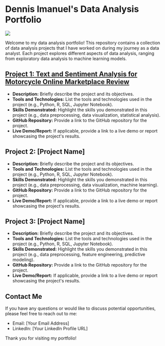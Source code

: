 # Dennis Imanuel's Data Analysis Portfolio

![]([muka.png](https://github.com/aiightvert/Dennis-Imanuel---Portfolio-Data-Science-/assets/127971950/e3dd267f-df70-4381-834b-439656e8faaa))

Welcome to my data analysis portfolio! This repository contains a collection of data analysis projects that I have worked on during my journey as a data analyst. Each project explores different aspects of data analysis, ranging from exploratory data analysis to machine learning models.

## [Project 1: Text and Sentiment Analysis for Motorcycle Online Marketplace Review](https://github.com/aiightvert/Text-and-Sentiment-Analysis-for-Motorcycle-Review)

- **Description:** Briefly describe the project and its objectives.
- **Tools and Technologies:** List the tools and technologies used in the project (e.g., Python, R, SQL, Jupyter Notebook).
- **Skills Demonstrated:** Highlight the skills you demonstrated in this project (e.g., data preprocessing, data visualization, statistical analysis).
- **GitHub Repository:** Provide a link to the GitHub repository for the project.
- **Live Demo/Report:** If applicable, provide a link to a live demo or report showcasing the project's results.

## Project 2: [Project Name]

- **Description:** Briefly describe the project and its objectives.
- **Tools and Technologies:** List the tools and technologies used in the project (e.g., Python, R, SQL, Jupyter Notebook).
- **Skills Demonstrated:** Highlight the skills you demonstrated in this project (e.g., data preprocessing, data visualization, machine learning).
- **GitHub Repository:** Provide a link to the GitHub repository for the project.
- **Live Demo/Report:** If applicable, provide a link to a live demo or report showcasing the project's results.

## Project 3: [Project Name]

- **Description:** Briefly describe the project and its objectives.
- **Tools and Technologies:** List the tools and technologies used in the project (e.g., Python, R, SQL, Jupyter Notebook).
- **Skills Demonstrated:** Highlight the skills you demonstrated in this project (e.g., data preprocessing, feature engineering, predictive modeling).
- **GitHub Repository:** Provide a link to the GitHub repository for the project.
- **Live Demo/Report:** If applicable, provide a link to a live demo or report showcasing the project's results.

## Contact Me

If you have any questions or would like to discuss potential opportunities, please feel free to reach out to me:

- Email: [Your Email Address]
- LinkedIn: [Your LinkedIn Profile URL]

Thank you for visiting my portfolio!

